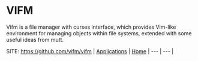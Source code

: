 # VIFM
 
 Vifm is a file manager with curses interface, which provides Vim-like environment for managing objects within file systems, extended with some useful ideas from mutt. 

 SITE: https://github.com/vifm/vifm
 | [Applications](https://portable-linux-apps.github.io/apps.html) | [Home](https://portable-linux-apps.github.io)
 | --- | --- |
